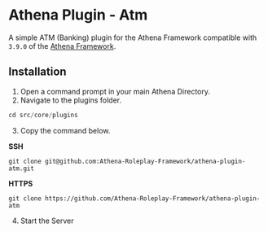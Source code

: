 # Athena Plugin - Atm

A simple ATM (Banking) plugin for the Athena Framework compatible with `3.9.0` of the [Athena Framework](https://athenaframework.com/).

## Installation

1. Open a command prompt in your main Athena Directory.
2. Navigate to the plugins folder.

```ts
cd src/core/plugins
```

3. Copy the command below.

**SSH**

```
git clone git@github.com:Athena-Roleplay-Framework/athena-plugin-atm.git
```

**HTTPS**
```
git clone https://github.com/Athena-Roleplay-Framework/athena-plugin-atm
```

4. Start the Server
